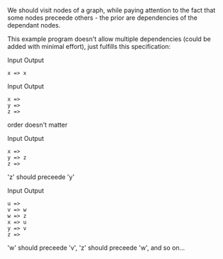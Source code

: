 We should visit nodes of a graph, while paying attention to the fact that
some nodes preceede others - the prior are dependencies of the dependant nodes.

This example program doesn't allow multiple dependencies (could be added with minimal effort),
just fulfills this specification:

Input Output
```
x => x
```

Input Output
```
x =>
y =>
z =>
```

order doesn't matter

Input Output
```
x =>
y => z
z =>
```
'z' should preceede 'y'

Input Output
```
u =>
v => w
w => z
x => u
y => v
z =>
```
'w' should preceede 'v', 'z' should preceede 'w', and so on...